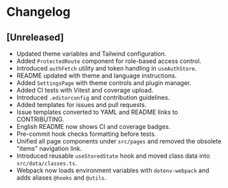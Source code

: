# Changelog

## [Unreleased]

- Updated theme variables and Tailwind configuration.
- Added `ProtectedRoute` component for role-based access control.
- Introduced `authFetch` utility and token handling in `useAuthStore`.
- README updated with theme and language instructions.
- Added `SettingsPage` with theme controls and plugin manager.
- Added CI tests with Vitest and coverage upload.
- Introduced `.editorconfig` and contribution guidelines.
- Added templates for issues and pull requests.
- Issue templates converted to YAML and README links to CONTRIBUTING.
- English README now shows CI and coverage badges.
- Pre-commit hook checks formatting before tests.
- Unified all page components under `src/pages` and removed the obsolete
  "items" navigation link.
- Introduced reusable `useStoredState` hook and moved class data into
  `src/data/classes.ts`.
- Webpack now loads environment variables with `dotenv-webpack` and
  adds aliases `@hooks` and `@utils`.
